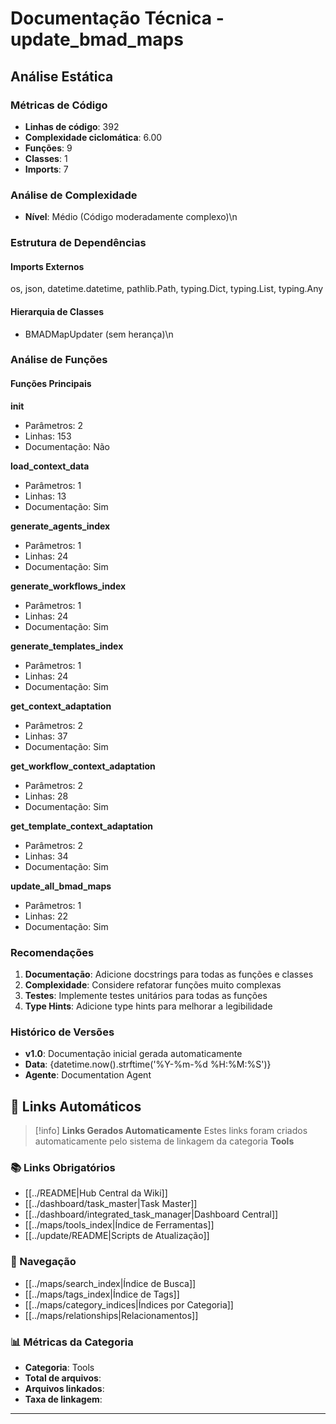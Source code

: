 # Documentação Técnica - update_bmad_maps

## Análise Estática

### Métricas de Código
- **Linhas de código**: 392
- **Complexidade ciclomática**: 6.00
- **Funções**: 9
- **Classes**: 1
- **Imports**: 7

### Análise de Complexidade
- **Nível**: Médio (Código moderadamente complexo)\n
### Estrutura de Dependências

#### Imports Externos
os, json, datetime.datetime, pathlib.Path, typing.Dict, typing.List, typing.Any

#### Hierarquia de Classes
- BMADMapUpdater (sem herança)\n
### Análise de Funções

#### Funções Principais
**__init__**
- Parâmetros: 2
- Linhas: 153
- Documentação: Não

**load_context_data**
- Parâmetros: 1
- Linhas: 13
- Documentação: Sim

**generate_agents_index**
- Parâmetros: 1
- Linhas: 24
- Documentação: Sim

**generate_workflows_index**
- Parâmetros: 1
- Linhas: 24
- Documentação: Sim

**generate_templates_index**
- Parâmetros: 1
- Linhas: 24
- Documentação: Sim

**get_context_adaptation**
- Parâmetros: 2
- Linhas: 37
- Documentação: Sim

**get_workflow_context_adaptation**
- Parâmetros: 2
- Linhas: 28
- Documentação: Sim

**get_template_context_adaptation**
- Parâmetros: 2
- Linhas: 34
- Documentação: Sim

**update_all_bmad_maps**
- Parâmetros: 1
- Linhas: 22
- Documentação: Sim

### Recomendações

1. **Documentação**: Adicione docstrings para todas as funções e classes
2. **Complexidade**: Considere refatorar funções muito complexas
3. **Testes**: Implemente testes unitários para todas as funções
4. **Type Hints**: Adicione type hints para melhorar a legibilidade

### Histórico de Versões

- **v1.0**: Documentação inicial gerada automaticamente
- **Data**: {datetime.now().strftime('%Y-%m-%d %H:%M:%S')}
- **Agente**: Documentation Agent


## 🔗 **Links Automáticos**

> [!info] **Links Gerados Automaticamente**
> Estes links foram criados automaticamente pelo sistema de linkagem da categoria **Tools**

### **📚 Links Obrigatórios**
- [[../README|Hub Central da Wiki]]
- [[../dashboard/task_master|Task Master]]
- [[../dashboard/integrated_task_manager|Dashboard Central]]
- [[../maps/tools_index|Índice de Ferramentas]]
- [[../update/README|Scripts de Atualização]]

### **🧭 Navegação**
- [[../maps/search_index|Índice de Busca]]
- [[../maps/tags_index|Índice de Tags]]
- [[../maps/category_indices|Índices por Categoria]]
- [[../maps/relationships|Relacionamentos]]

### **📊 Métricas da Categoria**
- **Categoria**: Tools
- **Total de arquivos**: <!-- Contador automático -->
- **Arquivos linkados**: <!-- Contador automático -->
- **Taxa de linkagem**: <!-- Percentual automático -->

---

